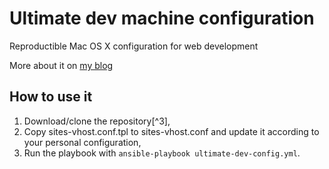 # Ultimate dev machine configuration

Reproductible Mac OS X configuration for web development

More about it on [my blog](http://nicolas.hefti.fr/blog/2016/02/14/ultimate-dev-machine-configuration.html)

## How to use it

1. Download/clone the repository[^3],
2. Copy sites-vhost.conf.tpl to sites-vhost.conf and update it according to your personal configuration,
3. Run the playbook with ```ansible-playbook ultimate-dev-config.yml```.
